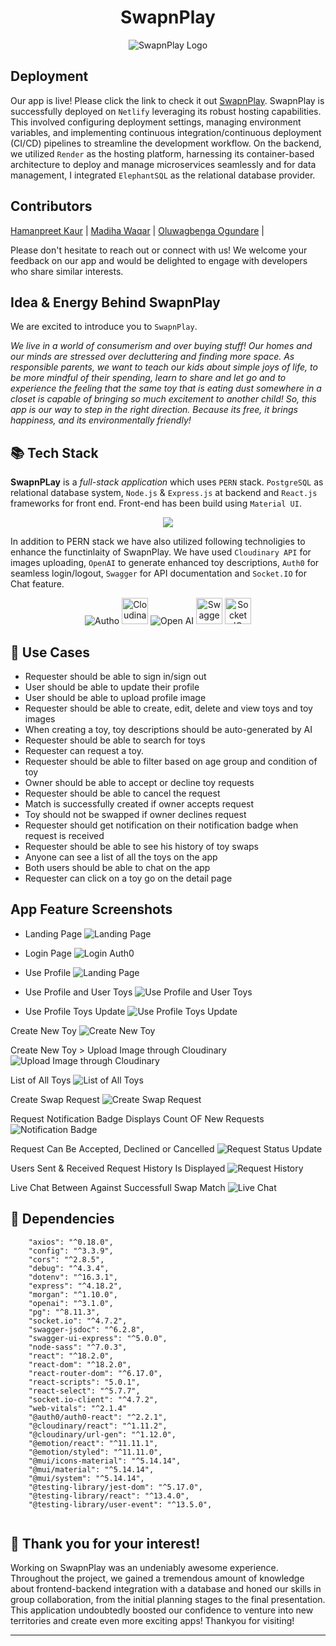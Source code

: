 <div style="text-align: center;">
  <h1>SwapnPlay</h1>
  <img src="./frontend/public/logo.jpeg" alt="SwapnPlay Logo" />
</div>

## Deployment

Our app is live! Please click the link to check it out [SwapnPlay](https://swapnplay.netlify.app/).
SwapnPlay is successfully deployed on `Netlify` leveraging its robust hosting capabilities. This involved configuring deployment settings, managing environment variables, and implementing continuous integration/continuous deployment (CI/CD) pipelines to streamline the development workflow. On the backend, we utilized `Render` as the hosting platform, harnessing its container-based architecture to deploy and manage microservices seamlessly and for data management, I integrated `ElephantSQL` as the relational database provider.

## Contributors

[Hamanpreet Kaur](https://github.com/hamanpreet?tab=repositories) |
[Madiha Waqar](https://github.com/madiha-waqar?tab=repositories) |
[Oluwagbenga Ogundare](https://github.com/codewithevolg?tab=repositories) |

Please don't hesitate to reach out or connect with us! We welcome your feedback on our app and would be delighted to engage with developers who share similar interests.

## Idea & Energy Behind SwapnPlay
We are excited to introduce you to `SwapnPlay`.

_We live in a world of consumerism and over buying stuff! Our homes and our minds are stressed over decluttering and finding more space. As responsible parents, we want to teach our kids about simple joys of life, to be more mindful of their spending, learn to share and let go and to experience the feeling that the same toy that is eating dust somewhere in a closet is capable of bringing so much excitement to another child!
So, this app is our way to step in the right direction. 
Because its free, it brings happiness, and its environmentally friendly!_

## :books: Tech Stack
**SwapnPLay** is a _full-stack application_ which uses `PERN` stack. `PostgreSQL` as relational database system,  `Node.js` & `Express.js` at backend and `React.js` frameworks for front end. Front-end has been build using `Material UI`.

<p align="center">
  <a href="https://skillicons.dev">
    <img src="https://skillicons.dev/icons?i=postgres,nodejs,expressjs,react,css,materialui" />
  </a>
</p>

In addition to PERN stack we have also utilized following technoligies to enhance the functinlaity of SwapnPlay. We have used `Cloudinary API` for images uploading, `OpenAI` to generate enhanced toy descriptions, `Auth0` for seamless login/logout, `Swagger` for API documentation and `Socket.IO` for Chat feature.

<div style="text-align: center;">
<img src="./frontend/public/autho.png" alt="Autho" />
<img src="./frontend/public/cloud.png" alt="Cloudinary" height="42px" />
<img src="./frontend/public/openai.png" alt="Open AI" />
<img src="./frontend/public/swagger.png" alt="Swagger" height="42px" />
<img src="./frontend/public/socketio.png" alt="Socket IO" height="42px" />
</div>

## :dart: Use Cases
- Requester should be able to sign in/sign out
- User should be able to update their profile
- User should be able to upload profile image
- Requester should be able to create, edit, delete and view toys and toy images
- When creating a toy, toy descriptions should be auto-generated by AI
- Requester should be able to search for toys
- Requester can request a toy.
- Requester should be able to filter based on age group and condition of toy
- Owner should be able to accept or decline toy requests
- Requester should be able to cancel the request
- Match is successfully created if owner accepts request
- Toy should not be swapped if owner declines request
- Requester should get notification on their notification badge when request is received
- Requester should be able to see his history of toy swaps
- Anyone can see a list of all the toys on the app
- Both users should be able to chat on the app
- Requester can click on a toy go on the detail page

## App Feature Screenshots
- Landing Page
![Landing Page](./frontend/public/screenshots/Landing_page_SwapnPlay.png)

- Login Page
![Login Auth0](./frontend/public/screenshots/Auth0_Login.png)

- Use Profile 
![Landing Page](./frontend/public/screenshots/User_Profile_Cloudinary.png)

- Use Profile and User Toys
![Use Profile and User Toys](./frontend/public/screenshots/User_Toys_list.png)

- Use Profile Toys Update
![Use Profile Toys Update](./frontend/public/screenshots/User_Toys_List_Display.png)

Create New Toy
![Create New Toy](./frontend/public/screenshots/Create_new_toy_AI_Description.png)

Create New Toy > Upload Image through Cloudinary
![Upload Image through Cloudinary](./frontend/public/screenshots/Create_New_Toy_Cloudinary_image.png)

List of All Toys
![List of All Toys](./frontend/public/screenshots/List_of_all_Toys.png)

Create Swap Request
![Create Swap Request](./frontend/public/screenshots/Swap_Request_Created.png)

Request Notification Badge Displays Count OF New Requests
![Notification Badge](./frontend/public/screenshots/Notification_New_Request.png)

Request Can Be Accepted, Declined or Cancelled
![Request Status Update](./frontend/public/screenshots/Request_Status_Chnaged.png)

Users Sent & Received Request History Is Displayed
![Request History](./frontend/public/screenshots/All_Request_Page.png)

Live Chat Between Against Successfull Swap Match
![Live Chat](./frontend/public/screenshots/Live_Chat_Socket_IO_2.png)

## :traffic_light: Dependencies
```
    "axios": "^0.18.0",
    "config": "^3.3.9",
    "cors": "^2.8.5",
    "debug": "^4.3.4",
    "dotenv": "^16.3.1",
    "express": "^4.18.2",
    "morgan": "^1.10.0",
    "openai": "^3.1.0",
    "pg": "^8.11.3",
    "socket.io": "^4.7.2",
    "swagger-jsdoc": "^6.2.8",
    "swagger-ui-express": "^5.0.0",
    "node-sass": "^7.0.3",
    "react": "^18.2.0",
    "react-dom": "^18.2.0",
    "react-router-dom": "^6.17.0",
    "react-scripts": "5.0.1",
    "react-select": "^5.7.7",
    "socket.io-client": "^4.7.2",
    "web-vitals": "^2.1.4"
    "@auth0/auth0-react": "^2.2.1",
    "@cloudinary/react": "^1.11.2",
    "@cloudinary/url-gen": "^1.12.0",
    "@emotion/react": "^11.11.1",
    "@emotion/styled": "^11.11.0",
    "@mui/icons-material": "^5.14.14",
    "@mui/material": "^5.14.14",
    "@mui/system": "^5.14.14",
    "@testing-library/jest-dom": "^5.17.0",
    "@testing-library/react": "^13.4.0",
    "@testing-library/user-event": "^13.5.0",
  
  ```
## :clap: Thank you for your interest!
Working on SwapnPlay was an undeniably awesome experience. Throughout the project, we gained a tremendous amount of knowledge about frontend-backend integration with a database and honed our skills in group collaboration, from the initial planning stages to the final presentation. This application undoubtedly boosted our confidence to venture into new territories and create even more exciting apps!
Thankyou for visiting!

------------------------------------------------------------------------------------------------